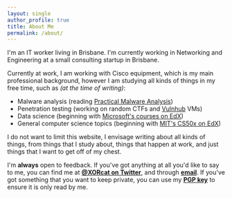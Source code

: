 ```yaml
---
layout: single
author_profile: true
title: About Me
permalink: /about/
---
```


I'm an IT worker living in Brisbane. I'm currently working in Networking and Engineering at a small consulting startup in Brisbane.

Currently at work, I am working with Cisco equipment, which is my main professional background, however I am studying all kinds of things in my free time, such as *(at the time of writing)*:

*   Malware analysis (reading [Practical Malware Analysis](https://practicalmalwareanalysis.com/))
*   Penetration testing (working on random CTFs and [Vulnhub](https://vulnhub.com) VMs)
*   Data science (beginning with [Microsoft's courses on EdX](https://www.edx.org/microsoft-professional-program-certficate-data-science))
*   General computer science topics (beginning with [MIT's CS50x on EdX](https://www.edx.org/course/introduction-computer-science-harvardx-cs50x))

I do not want to limit this website, I envisage writing about all kinds of things, from things that I study about, things that happen at work, and just things that I want to get off of my chest.

I'm **always** open to feedback. If you've got anything at all you'd like to say to me, you can find me at **[@XORcat on Twitter](https://twitter.com/xorcat)**, and through **[email](mailto:xorcat@riseup.net)**.
If you've got something that you want to keep private, you can use my **[PGP key](https://pgp.mit.edu/pks/lookup?op=get&search=0xF2D050D3A528A62C)** to ensure it is only read by me.

